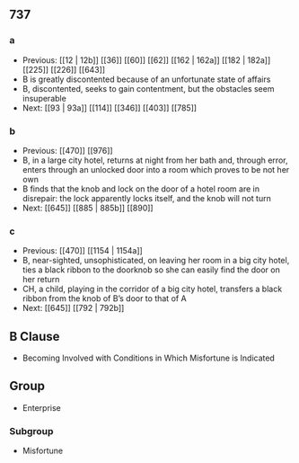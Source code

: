 ## 737
### a
- Previous: [[12 | 12b]] [[36]] [[60]] [[62]] [[162 | 162a]] [[182 | 182a]] [[225]] [[226]] [[643]] 
- B is greatly discontented because of an unfortunate state of affairs
- B, discontented, seeks to gain contentment, but the obstacles seem insuperable
- Next: [[93 | 93a]] [[114]] [[346]] [[403]] [[785]] 

### b
- Previous: [[470]] [[976]] 
- B, in a large city hotel, returns at night from her bath and, through error, enters through an unlocked door into a room which proves to be not her own
- B finds that the knob and lock on the door of a hotel room are in disrepair: the lock apparently locks itself, and the knob will not turn
- Next: [[645]] [[885 | 885b]] [[890]] 

### c
- Previous: [[470]] [[1154 | 1154a]] 
- B, near-sighted, unsophisticated, on leaving her room in a big city hotel, ties a black ribbon to the doorknob so she can easily find the door on her return
- CH, a child, playing in the corridor of a big city hotel, transfers a black ribbon from the knob of B’s door to that of A
- Next: [[645]] [[792 | 792b]] 

## B Clause
- Becoming Involved with Conditions in Which Misfortune is Indicated

## Group
- Enterprise

### Subgroup
- Misfortune

